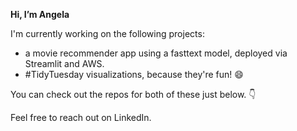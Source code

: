 <b>Hi, I’m Angela</b>

I'm currently working on the following projects:

- a movie recommender app using a fasttext model, deployed via Streamlit and AWS. 
- #TidyTuesday visualizations, because they're fun! :smile:

You can check out the repos for both of these just below. :point_down:

Feel free to reach out on LinkedIn. 

<!---
Alessine/Alessine is a ✨ special ✨ repository because its `README.md` (this file) appears on your GitHub profile.
You can click the Preview link to take a look at your changes.
--->
